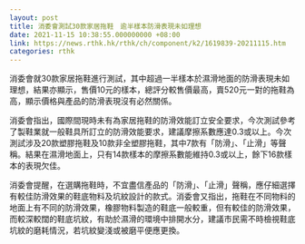 ```yaml
---
layout: post
title: 消委會測試30款家居拖鞋　逾半樣本防滑表現未如理想
date: 2021-11-15 10:38:55.000000000 +08:00
link: https://news.rthk.hk/rthk/ch/component/k2/1619839-20211115.htm
categories: rthk
---
```


消委會就30款家居拖鞋進行測試，其中超過一半樣本於濕滑地面的防滑表現未如理想，結果亦顯示，售價10元的樣本，總評分較售價最高，賣520元一對的拖鞋為高，顯示價格與產品的防滑表現沒有必然關係。

消委會指出，國際間現時未有為家居拖鞋的防滑效能訂立安全要求，今次測試參考了製鞋業就一般鞋具所訂立的防滑效能要求，建議摩擦系數應達0.3或以上。今次測試涉及20款塑膠拖鞋及10款非全塑膠拖鞋，其中7款有「防滑」、「止滑」等聲稱。結果在濕滑地面上，只有14款樣本的摩擦系數能維持0.3或以上，餘下16款樣本的表現欠佳。

消委會提醒，在選購拖鞋時，不宜盡信產品的「防滑」、「止滑」聲稱，應仔細選擇有較佳防滑效果的鞋底物料及坑紋設計的款式。消委會又指出，拖鞋在不同物料的地面上有不同的防滑效果，橡膠物料製造的鞋底一般較重，但有較佳的防滑效果，而較深較闊的鞋底坑紋，有助於濕滑的環境中排開水分，建議市民需不時檢視鞋底坑紋的磨耗情況，若坑紋變淺或被磨平便應更換。
